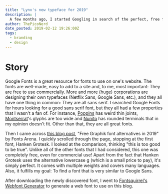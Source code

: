```yaml
---
title: "Lynx's new typeface for 2019"
description: |
  A few months ago, I started Googling in search of the perfect, free font. I finally found it.
author: ThePicoNerd
date_posted: 2019-02-12 19:26:00Z
tags:
  - branding
  - design
---
```


# Story

Google Fonts is a great resource for fonts to use on one's website. The fonts are well-made, easy to add to a site and, to me, most important: They are free to use commercially. More and more (huge) corporations are designing their own typefaces (Netflix Sans, Google Sans, etc.), and they all have one thing in common: They are all sans serif. I searched Google Fonts for hours looking for a good sans serif font, but they all had a few properties that I wasn't a fan of. For instance, [Poppins](https://fonts.google.com/specimen/Poppins) has weird thin joints, [Montserrat](https://fonts.google.com/specimen/Montserrat)'s glyphs are too wide and [Nunito](https://fonts.google.com/specimen/Nunito) has rounded terminals that in my opinion doesn't fit. Other than that, they are all great fonts.

Then I came across [this blog post](https://fontsarena.com/blog/free-graphik-font-alternatives/), "Free Graphik font alternatives in 2019" by Fonts Arena. I quickly scrolled through the page, stopping at the first font, Hanken Grotesk. I looked at the comparison, thinking "this is too good to be true". Unlike all of the other fonts that I had considered, this one was completely free, even for commercial use! Apart from the fact that Hanken Grotesk uses the alternative lowercase g (which is a small price to pay), it's simply perfect. It comes with multiple weights and covers many languages. Also, it fulfills my goal: To find a font that is very similar to Google Sans.

After downloading the newly discovered font, I went to [Fontsquirrel's Webfont Generator](https://www.fontsquirrel.com/tools/webfont-generator) to generate a web font to use on this blog.